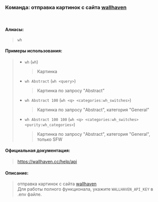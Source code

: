### **Команда: отправка картинок с сайта [wallhaven](https://wallhaven.cc)**
<br>

#### **Алиасы**:
> `wh`


#### **Примеры использования**:
> - `wh` (`wh`)
>   > Картинка
> - `wh Abstract` (`wh <query>`)
>   > Картинка по запросу "Abstract"
> - `wh Abstract 100` (`wh <q> <categories:wh_switches>`)
>   > Картинка по запросу "Abstract", категория "General"
> - `wh Abstract 100 100` (`wh <q> <categories:wh_switches> <purity:wh_categories>`)
>   > Картинка по запросу "Abstract", категория "General", только SFW


#### **Официальная документация**:
> https://wallhaven.cc/help/api

#### **Описание**:
> отправка картинок с сайта [wallhaven](https://wallhaven.cc) \
> Для работы полного функционала, укажите `WALLHAVEN_API_KEY` в .env файле.
